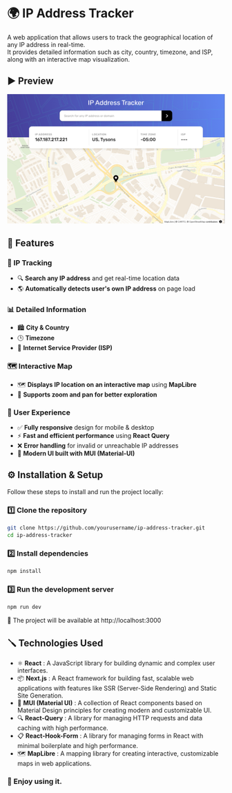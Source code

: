 # 🌍 IP Address Tracker

A web application that allows users to track the geographical location of any IP address in real-time.  
It provides detailed information such as city, country, timezone, and ISP, along with an interactive map visualization.

## ▶️ Preview

![IP Address Tracker Preview](./public/assets/screenshot-1.png)

## 🚀 Features

### 📌 IP Tracking

- 🔍 **Search any IP address** and get real-time location data
- 🌎 **Automatically detects user's own IP address** on page load

### 📊 Detailed Information

- 🏙 **City & Country**
- 🕒 **Timezone**
- 🏢 **Internet Service Provider (ISP)**

### 🗺 Interactive Map

- 🗺 **Displays IP location on an interactive map** using **MapLibre**
- 🔄 **Supports zoom and pan for better exploration**

### 💎 User Experience

- ✅ **Fully responsive** design for mobile & desktop
- ⚡ **Fast and efficient performance** using **React Query**
- ❌ **Error handling** for invalid or unreachable IP addresses
- 🎨 **Modern UI built with MUI (Material-UI)**

## ⚙️ Installation & Setup

Follow these steps to install and run the project locally:

### 1️⃣ Clone the repository

```bash
git clone https://github.com/yourusername/ip-address-tracker.git
cd ip-address-tracker
```

### 2️⃣ Install dependencies

```bash
npm install
```

### 3️⃣ Run the development server

```bash
npm run dev
```

🚀 The project will be available at http://localhost:3000

## 🪛 Technologies Used

- ⚛️ **React** : A JavaScript library for building dynamic and complex user interfaces.
- 📦 **Next.js** : A React framework for building fast, scalable web applications with features like SSR (Server-Side Rendering) and Static Site Generation.
- 🎨 **MUI (Material UI)** : A collection of React components based on Material Design principles for creating modern and customizable UI.
- 🔍 **React-Query** : A library for managing HTTP requests and data caching with high performance.
- 📋 **React-Hook-Form** : A library for managing forms in React with minimal boilerplate and high performance.
- 🗺️ **MapLibre** : A mapping library for creating interactive, customizable maps in web applications.

### 🎉 Enjoy using it.
